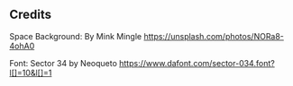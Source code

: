 ## Credits

Space Background: By Mink Mingle
https://unsplash.com/photos/NORa8-4ohA0

Font: Sector 34 by Neoqueto
https://www.dafont.com/sector-034.font?l[]=10&l[]=1
